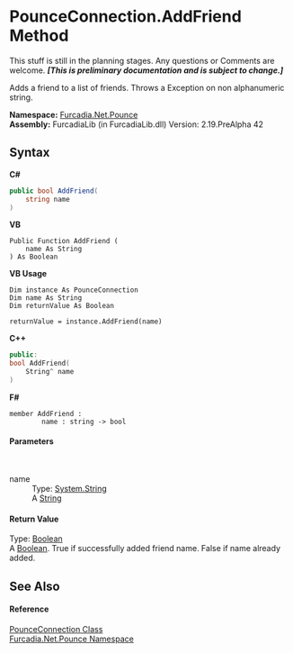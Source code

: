 # PounceConnection.AddFriend Method 
This stuff is still in the planning stages. Any questions or Comments are welcome. _**\[This is preliminary documentation and is subject to change.\]**_

Adds a friend to a list of friends. Throws a Exception on non alphanumeric string.

**Namespace:**&nbsp;<a href="N_Furcadia_Net_Pounce">Furcadia.Net.Pounce</a><br />**Assembly:**&nbsp;FurcadiaLib (in FurcadiaLib.dll) Version: 2.19.PreAlpha 42

## Syntax

**C#**<br />
``` C#
public bool AddFriend(
	string name
)
```

**VB**<br />
``` VB
Public Function AddFriend ( 
	name As String
) As Boolean
```

**VB Usage**<br />
``` VB Usage
Dim instance As PounceConnection
Dim name As String
Dim returnValue As Boolean

returnValue = instance.AddFriend(name)
```

**C++**<br />
``` C++
public:
bool AddFriend(
	String^ name
)
```

**F#**<br />
``` F#
member AddFriend : 
        name : string -> bool 

```


#### Parameters
&nbsp;<dl><dt>name</dt><dd>Type: <a href="http://msdn2.microsoft.com/en-us/library/s1wwdcbf" target="_blank">System.String</a><br />A <a href="http://msdn2.microsoft.com/en-us/library/s1wwdcbf" target="_blank">String</a></dd></dl>

#### Return Value
Type: <a href="http://msdn2.microsoft.com/en-us/library/a28wyd50" target="_blank">Boolean</a><br />A <a href="http://msdn2.microsoft.com/en-us/library/a28wyd50" target="_blank">Boolean</a>. True if successfully added friend name. False if name already added.

## See Also


#### Reference
<a href="T_Furcadia_Net_Pounce_PounceConnection">PounceConnection Class</a><br /><a href="N_Furcadia_Net_Pounce">Furcadia.Net.Pounce Namespace</a><br />